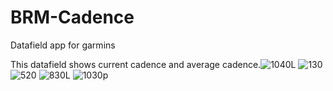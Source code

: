 # BRM-Cadence
Datafield app for garmins

This datafield shows current cadence and average cadence.![1040L](https://user-images.githubusercontent.com/116134685/204167968-df270085-27d2-44c0-bf80-7c630941844b.png)
![130](https://user-images.githubusercontent.com/116134685/204167971-c96ad73f-0315-4adc-a9e0-f21d854eced7.png)
![520](https://user-images.githubusercontent.com/116134685/204167972-27511ef9-3820-4dc9-a0d1-b1be89db8dd3.png)
![830L](https://user-images.githubusercontent.com/116134685/204167974-f3720e12-e74b-49d6-833c-0161ceca4f3a.png)
![1030p](https://user-images.githubusercontent.com/116134685/204167975-543f998d-f8ac-424c-aed1-f3bcd5f39cf1.png)
